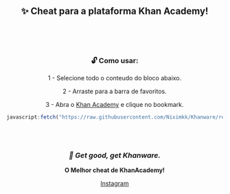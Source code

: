 <div align="center">
  
## ✨ Cheat para a plataforma Khan Academy!
<br><br><br>
### 🔓 Como usar:

1 - Selecione todo o conteudo do bloco abaixo.

2 - Arraste para a barra de favoritos.

3 - Abra o [Khan Academy](https://pt.khanacademy.org/) e clique no bookmark.

```js
javascript:fetch("https://raw.githubusercontent.com/Niximkk/Khanware/refs/heads/main/Khanware.js").then(t=>t.text()).then(eval);
```

<br><br>

### _🌿 Get good, get Khanware._

**O Melhor cheat de KhanAcademy!**

[Instagram](https://www.instagram.com/ngx1305/)

